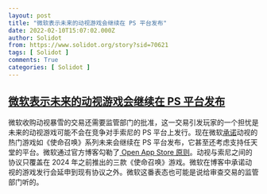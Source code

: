 ```yaml
---
layout: post
title: "微软表示未来的动视游戏会继续在 PS 平台发布"
date: 2022-02-10T15:07:02.000Z
author: Solidot
from: https://www.solidot.org/story?sid=70621
tags: [ Solidot ]
comments: True
categories: [ Solidot ]
---
```

<!--1644505622000-->
[微软表示未来的动视游戏会继续在 PS 平台发布](https://www.solidot.org/story?sid=70621)
------

<div>
微软收购动视暴雪的交易还需要监管部门的批准，这一交易引发玩家的一个担忧是未来的动视游戏可能不会在竞争对手索尼的 PS 平台上发行。现在微软<a href="https://arstechnica.com/gaming/2022/02/microsoft-says-activision-titles-will-be-on-playstation-into-the-future/">承诺</a>动视的热门游戏如《使命召唤》系列未来会继续在 PS 平台发布，它甚至还考虑支持任天堂的平台。微软通过官方博客勾勒了<a href="https://blogs.microsoft.com/on-the-issues/2022/02/09/open-app-store-principles-activision-blizzard/" target="_blank"> Open App Store 原则</a>。动视与索尼之间的协议只覆盖在 2024 年之前推出的三款《使命召唤》游戏。微软在博客中承诺动视的游戏发行会延申到现有协议之外。微软这番表态也可能是说给审查交易的监管部门听的。
</div>
